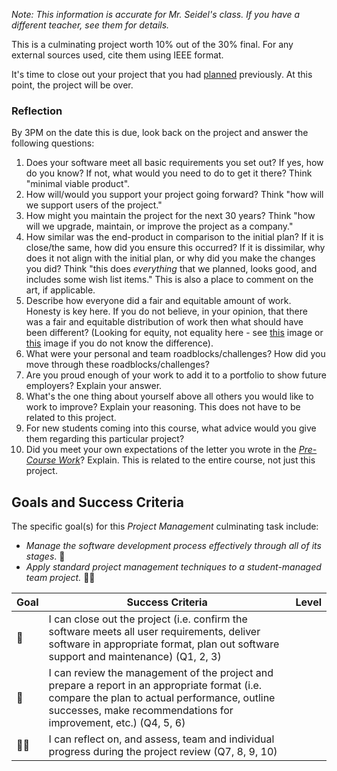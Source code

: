 *Note: This information is accurate for Mr. Seidel's class. If you have a different teacher, see them for details.* 

This is a culminating project worth 10% out of the 30% final. For any external sources used, cite them using IEEE format.

It's time to close out your project that you had [planned][program-plan] previously. At this point, the project will be over.

### Reflection
By 3PM on the date this is due, look back on the project and answer the following questions:
1. Does your software meet all basic requirements you set out? If yes, how do you know? If not, what would you need to do to get it there? Think "minimal viable product".
2. How will/would you support your project going forward? Think "how will we support users of the project."
3. How might you maintain the project for the next 30 years? Think "how will we upgrade, maintain, or improve the project as a company."
4. How similar was the end-product in comparison to the initial plan? If it is close/the same, how did you ensure this occurred? If it is dissimilar, why does it not align with the initial plan, or why did you make the changes you did? Think "this does _everything_ that we planned, looks good, and includes some wish list items." This is also a place to comment on the art, if applicable.
5. Describe how everyone did a fair and equitable amount of work. Honesty is key here. If you do not believe, in your opinion, that there was a fair and equitable distribution of work then what should have been different? (Looking for equity, not equality here - see [this][eq-v-eq] image or [this][eq-v-eq-2] image if you do not know the difference).
6. What were your personal and team roadblocks/challenges? How did you move through these roadblocks/challenges?
7. Are you proud enough of your work to add it to a portfolio to show future employers?  Explain your answer.
8. What's the one thing about yourself above all others you would like to work to improve? Explain your reasoning. This does not have to be related to this project.
9. For new students coming into this course, what advice would you give them regarding this particular project?
10. Did you meet your own expectations of the letter you wrote in the [_Pre-Course Work_](https://github.com/johnfraserss/ICS4U/wiki/Pre-Course-Work)? Explain. This is related to the entire course, not just this project.

## Goals and Success Criteria

The specific goal(s) for this _Project Management_ culminating task include:

  * _Manage the software development process effectively through all of its stages_. &#x1F4D8;
  * _Apply standard project management techniques to a student-managed team project._ &#x1F4D8;&#x1F4D8;

| Goal      | Success Criteria                  | Level |
| ----------| --------------------------------- | ----- |
| &#x1F4D8; | I can close out the project (i.e. confirm the software meets all user requirements, deliver software in appropriate format, plan out software support and maintenance) (Q1, 2, 3) | |
| &#x1F4D8; | I can review the management of the project and prepare a report in an appropriate format (i.e. compare the plan to actual performance, outline successes, make recommendations for improvement, etc.) (Q4, 5, 6)  |  |
| &#x1F4D8;&#x1F4D8; | I can reflect on, and assess, team and individual progress during the project review (Q7, 8, 9, 10) | |

[program-plan]: ./Project-Planning
[eq-v-eq]: https://static.diffen.com/uploadz/3/37/Equality-equity-justice-lores.png
[eq-v-eq-2]: https://static.diffen.com/uploadz/d/dd/Inclusion.jpg

